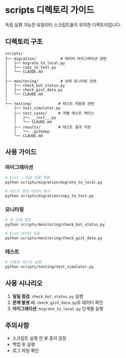 # scripts 디렉토리 가이드

독립 실행 가능한 유틸리티 스크립트들이 위치한 디렉토리입니다.

## 디렉토리 구조

```
scripts/
├── migration/           # 데이터 마이그레이션 관련
│   ├── migrate_to_local.py
│   ├── copy_to_test.py
│   └── CLAUDE.md
│
├── monitoring/          # 상태 모니터링 관련
│   ├── check_bot_status.py
│   ├── check_gist_data.py
│   └── CLAUDE.md
│
└── testing/            # 테스트 자동화 관련
    ├── test_simulator.py
    ├── test_cases/     # 개별 테스트 케이스
    │   ├── __init__.py
    │   └── CLAUDE.md
    ├── results/        # 테스트 결과 저장
    │   └── .gitkeep
    └── CLAUDE.md
```

## 사용 가이드

### 마이그레이션
```bash
# Gist → 로컬 파일 전환
python scripts/migration/migrate_to_local.py

# 테스트 환경 데이터 복사
python scripts/migration/copy_to_test.py
```

### 모니터링
```bash
# 봇 상태 확인
python scripts/monitoring/check_bot_status.py

# Gist 데이터 검증
python scripts/monitoring/check_gist_data.py
```

### 테스트
```bash
# 자동화 테스트 실행
python scripts/testing/test_simulator.py
```

## 사용 시나리오
1. **일일 점검**: `check_bot_status.py` 실행
2. **문제 발생 시**: `check_gist_data.py`로 데이터 확인
3. **마이그레이션**: `migrate_to_local.py` 단계별 실행

## 주의사항
- 스크립트 실행 전 봇 중지 권장
- 백업 후 실행
- 로그 파일 확인